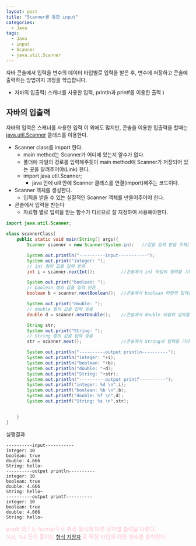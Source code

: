 ```yaml
---
layout: post
title: "Scanner를 통한 input"
categories:
  - Java
tags:
  - Java
  - input
  - Scanner
  - java.util.Scanner
---
```


자바 콘솔에서 입력을 변수의 데이터 타입별로 입력을 받은 후, 변수에 저장하고 콘솔에 출력하는 방법까지 과정을 학습합니다.

+ 자바의 입출력( 스캐너를 사용한 입력, println과 printf를 이용한 출력 )



## 자바의 입출력
자바의 입력은 스캐너를 사용한 입력 이 외에도 많지만, 콘솔을 이용한 입출력을 할때는 [java.util.Scanner](https://docs.oracle.com/javase/7/docs/api/java/util/Scanner.html) 클래스를 이용한다.
+ Scanner class를 import 한다.
	+ main method는 Scanner가 어디에 있는지 알수가 없다.
	+ 폴더에 파일의 경로를 입력해주듯이 main method에 Scanner가 저장되어 있는 곳을 알려주어야(Link) 한다.
	+ import java.util.Scanner;
		+ java 안에 uill 안에 Scanner 클래스를 연결(import)해주는 코드이다.
+ Scanner 객체를 생성한다.
	+ 입력을 받을 수 있는 실질적인 Scanner 객체를 만들어주어야 한다.
+ 콘솔에서 입력을 받는다
	+ 자료형 별로 입력을 받는 함수가 다르므로 잘 지정하여 사용해야한다.


```java
import java.util.Scanner;

class scannerClass{
	public static void main(String[] args){
        Scanner scanner = new Scanner(System.in);	//값을 입력 받을 주체(객체)인 scanner 생성

        System.out.println("----------input-----------");
        System.out.print("integer: ");
        // int 형의 값을 입력 받음
        int i = scanner.nextInt();			//콘솔에서 int 타입의 입력을 기다림

        System.out.print("boolean: ");
        // boolean 형의 값을 입력 받음
        boolean b = scanner.nextBoolean();	//콘솔에서 boolean 타입의 입력을 기다림

        System.out.print("double: ");
        // double 형의 값을 입력 받음
        double d = scanner.nextDouble();	//콘솔에서 double 타입의 입력을 기다림

        String str;
        System.out.print("String: ");
        // String 형의 값을 입력 받음
        str = scanner.next();				//콘솔에서 String의 입력을 기다림

        System.out.println("----------output println----------");
        System.out.println("integer: "+i);
        System.out.println("boolean: "+b);
        System.out.println("double: "+d);
        System.out.println("String: "+str);
        System.out.println("----------output printf----------");
        System.out.printf("integer: %d \n",i);
        System.out.printf("boolean: %b \n",b);
        System.out.printf("double: %f \n",d);
        System.out.printf("String: %s \n",str);


	}
}

```
실행결과
```
----------input-----------
integer: 10
boolean: true
double: 4.666
String: hello~
----------output println----------
integer: 10
boolean: true
double: 4.666
String: hello~
----------output printf----------
integer: 10
boolean: true
double: 4.666
String: hello~
```
<span style="color:pink; font-size:15px;">printf 의 f 는 format으로 특정 형식에 따른 문자열 출력을 다룬다. <br>
%d, %s 등의 문자는</span>
[형식 지정자](http://java-space.tistory.com/entry/%ED%98%95%EC%8B%9D-%EC%A7%80%EC%A0%95%EC%9E%90)
<span style="color:pink; font-size:15px;">로 특정 타입에 대한 변수를 출력한다.</span>
